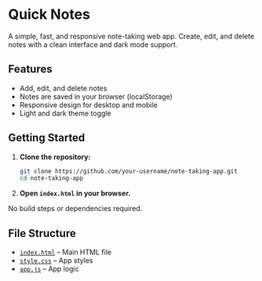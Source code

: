 # Quick Notes

A simple, fast, and responsive note-taking web app. Create, edit, and delete notes with a clean interface and dark mode support.

## Features

- Add, edit, and delete notes
- Notes are saved in your browser (localStorage)
- Responsive design for desktop and mobile
- Light and dark theme toggle

## Getting Started

1. **Clone the repository:**
   ```sh
   git clone https://github.com/your-username/note-taking-app.git
   cd note-taking-app
   ```

2. **Open `index.html` in your browser.**

No build steps or dependencies required.

## File Structure

- [`index.html`](index.html) – Main HTML file
- [`style.css`](style.css) – App styles
- [`app.js`](app.js) – App logic
